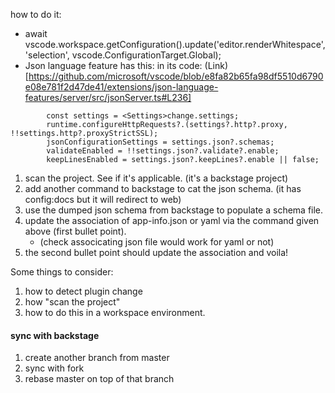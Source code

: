how to do it:

- await vscode.workspace.getConfiguration().update('editor.renderWhitespace', 'selection', vscode.ConfigurationTarget.Global);
- Json language feature has this: in its code: (Link)[https://github.com/microsoft/vscode/blob/e8fa82b65fa98df5510d6790e08e781f2d47de41/extensions/json-language-features/server/src/jsonServer.ts#L236]

```
    	const settings = <Settings>change.settings;
		runtime.configureHttpRequests?.(settings?.http?.proxy, !!settings.http?.proxyStrictSSL);
		jsonConfigurationSettings = settings.json?.schemas;
		validateEnabled = !!settings.json?.validate?.enable;
		keepLinesEnabled = settings.json?.keepLines?.enable || false;
```

1. scan the project. See if it's applicable. (it's a backstage project)
1. add another command to backstage to cat the json schema. (it has config:docs but it will redirect to web)
1. use the dumped json schema from backstage to populate a schema file.
1. update the association of app-info.json or yaml via the command given above (first bullet point).
   - (check associcating json file would work for yaml or not)
1. the second bullet point should update the association and voila!

Some things to consider:

1. how to detect plugin change
1. how "scan the project"
1. how to do this in a workspace environment.

#### sync with backstage

1. create another branch from master
1. sync with fork
1. rebase master on top of that branch
